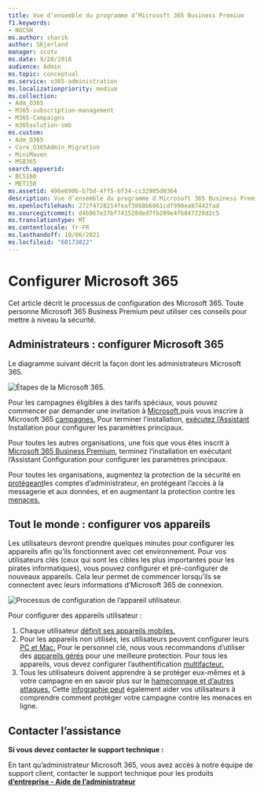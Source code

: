 ```yaml
---
title: Vue d’ensemble du programme d’Microsoft 365 Business Premium
f1.keywords:
- NOCSH
ms.author: sharik
author: SKjerland
manager: scotv
ms.date: 9/20/2018
audience: Admin
ms.topic: conceptual
ms.service: o365-administration
ms.localizationpriority: medium
ms.collection:
- Adm_O365
- M365-subscription-management
- M365-Campaigns
- m365solution-smb
ms.custom:
- Adm_O365
- Core_O365Admin_Migration
- MiniMaven
- MSB365
search.appverid:
- BCS160
- MET150
ms.assetid: 496e690b-b75d-4ff5-bf34-cc32905d0364
description: Vue d’ensemble du programme d Microsoft 365 Business Premium pour les campagnes ou d’autres entreprises
ms.openlocfilehash: 272f4728214feaf3868b6861cdf990ea87442fad
ms.sourcegitcommit: d4b867e37bf741528ded7fb289e4f6847228d2c5
ms.translationtype: MT
ms.contentlocale: fr-FR
ms.lasthandoff: 10/06/2021
ms.locfileid: "60173822"
---
```

# <a name="set-up-microsoft-365"></a>Configurer Microsoft 365

Cet article décrit le processus de configuration des Microsoft 365. Toute personne Microsoft 365 Business Premium peut utiliser ces conseils pour mettre à niveau la sécurité.

## <a name="admins-set-up-microsoft-365"></a>Administrateurs : configurer Microsoft 365

Le diagramme suivant décrit la façon dont les administrateurs Microsoft 365.

![Étapes de la Microsoft 365.](../media/M365-democracy-SetUpProcess.png)

Pour les campagnes éligibles à des tarifs spéciaux, vous pouvez commencer par demander une invitation à [Microsoft,](https://m365forcampaigns.microsoft.com/)puis vous inscrire à Microsoft 365 [campagnes.](m365-campaigns-sign-up.md) Pour terminer l’installation, [exécutez l’Assistant](../business/set-up.md?toc=/microsoft-365/campaigns/toc.json) Installation pour configurer les paramètres principaux.

Pour toutes les autres organisations, une fois que vous êtes [](../business/set-up.md?toc=/microsoft-365/campaigns/toc.json) inscrit à [Microsoft 365 Business Premium](../business-video/sign-up.md), terminez l’installation en exécutant l’Assistant Configuration pour configurer les paramètres principaux.

Pour toutes les organisations, augmentez la protection de la sécurité en [protégeant](m365-campaigns-protect-admin-accounts.md)les comptes d’administrateur, [](m365-campaigns-conditional-access.md)en protégeant l’accès à la messagerie et aux données, et en augmentant la protection contre les [menaces.](m365-campaigns-increase-protection.md)

## <a name="everyone-set-up-your-devices"></a>Tout le monde : configurer vos appareils

Les utilisateurs devront prendre quelques minutes pour configurer les appareils afin qu’ils fonctionnent avec cet environnement. Pour vos utilisateurs clés (ceux qui sont les cibles les plus importantes pour les pirates informatiques), vous pouvez configurer et pré-configurer de nouveaux appareils. Cela leur permet de commencer lorsqu’ils se connectent avec leurs informations d’Microsoft 365 de connexion.

![Processus de configuration de l’appareil utilisateur.](../media/m365-democracy-user-device-setup.png)
  
Pour configurer des appareils utilisateur :

1. Chaque utilisateur [définit ses appareils mobiles.](../business/set-up-mobile-devices.md?toc=%2Fmicrosoft-365%2Fcampaigns%2Ftoc.json)
2. Pour les appareils non utilisés, les utilisateurs peuvent configurer leurs [PC et Mac.](m365-campaigns-protect-pcs-macs.md)
Pour le personnel clé, nous vous recommandons d’utiliser des [appareils gérés](../business/set-up-windows-devices.md?toc=/microsoft-365/campaigns/toc.json) pour une meilleure protection. Pour tous les appareils, vous devez configurer l’authentification [multifacteur.](m365-campaigns-multifactor-authenication.md)
3. Tous les utilisateurs doivent apprendre à se protéger eux-mêmes et à votre campagne en en savoir plus sur le [hameçonnage et d’autres attaques.](m365-campaigns-phishing-and-attacks.md) Cette [infographie peut](m365-campaigns-protect-campaign-infographic.md) également aider vos utilisateurs à comprendre comment protéger votre campagne contre les menaces en ligne.

## <a name="contact-support"></a>Contacter l’assistance

 **Si vous devez contacter le support technique :**
  
En tant qu’administrateur Microsoft 365, vous avez accès à notre équipe de support client, contacter le support technique pour les produits **[d’entreprise - Aide de l’administrateur](../business-video/get-help-support.md)**
